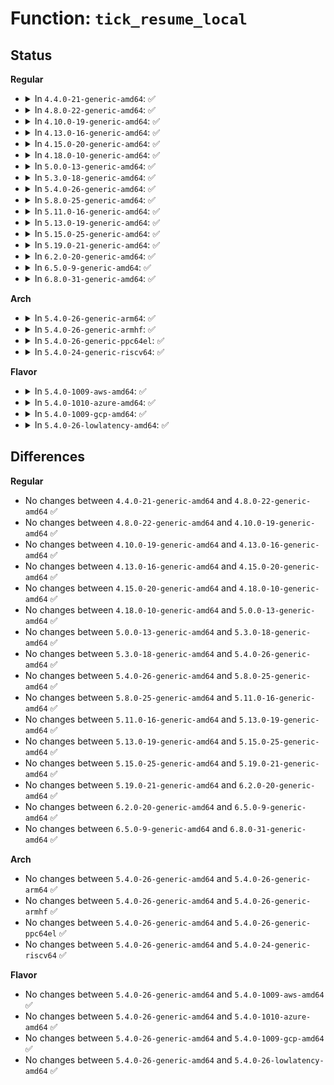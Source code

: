# Function: <code>tick_resume_local</code>

## Status
<b>Regular</b>
<ul>
<li>
<details>
<summary>In <code>4.4.0-21-generic-amd64</code>: ✅</summary>

```c
void tick_resume_local()
```

```json
{
  "name": "tick_resume_local",
  "collision_type": "Unique Global",
  "inline_type": "No",
  "funcs": [
    {
      "addr": 18446744071579880176,
      "name": "tick_resume_local",
      "external": true,
      "loc": "kernel/time/tick-common.c:429",
      "file": "kernel/time/tick-common.c",
      "inline": "seen, unknown",
      "caller_inline": [],
      "caller_func": [
        "arch/x86/xen/suspend.c:xen_vcpu_notify_restore",
        "kernel/time/tick-common.c:tick_resume",
        "kernel/time/tick-common.c:tick_unfreeze"
      ]
    }
  ],
  "symbols": [
    {
      "addr": 18446744071579880176,
      "name": "tick_resume_local",
      "section": ".text",
      "bind": "STB_GLOBAL",
      "size": 80
    }
  ]
}
```
</details>
</li>
<li>
<details>
<summary>In <code>4.8.0-22-generic-amd64</code>: ✅</summary>

```c
void tick_resume_local()
```

```json
{
  "name": "tick_resume_local",
  "collision_type": "Unique Global",
  "inline_type": "No",
  "funcs": [
    {
      "addr": 18446744071579909728,
      "name": "tick_resume_local",
      "external": true,
      "loc": "kernel/time/tick-common.c:429",
      "file": "kernel/time/tick-common.c",
      "inline": "seen, unknown",
      "caller_inline": [],
      "caller_func": [
        "arch/x86/xen/suspend.c:xen_vcpu_notify_restore",
        "kernel/time/tick-common.c:tick_unfreeze",
        "kernel/time/tick-common.c:tick_resume"
      ]
    }
  ],
  "symbols": [
    {
      "addr": 18446744071579909728,
      "name": "tick_resume_local",
      "section": ".text",
      "bind": "STB_GLOBAL",
      "size": 80
    }
  ]
}
```
</details>
</li>
<li>
<details>
<summary>In <code>4.10.0-19-generic-amd64</code>: ✅</summary>

```c
void tick_resume_local()
```

```json
{
  "name": "tick_resume_local",
  "collision_type": "Unique Global",
  "inline_type": "No",
  "funcs": [
    {
      "addr": 18446744071579940192,
      "name": "tick_resume_local",
      "external": true,
      "loc": "kernel/time/tick-common.c:429",
      "file": "kernel/time/tick-common.c",
      "inline": "seen, unknown",
      "caller_inline": [],
      "caller_func": [
        "arch/x86/xen/suspend.c:xen_vcpu_notify_restore",
        "kernel/time/tick-common.c:tick_unfreeze",
        "kernel/time/tick-common.c:tick_resume"
      ]
    }
  ],
  "symbols": [
    {
      "addr": 18446744071579940192,
      "name": "tick_resume_local",
      "section": ".text",
      "bind": "STB_GLOBAL",
      "size": 80
    }
  ]
}
```
</details>
</li>
<li>
<details>
<summary>In <code>4.13.0-16-generic-amd64</code>: ✅</summary>

```c
void tick_resume_local()
```

```json
{
  "name": "tick_resume_local",
  "collision_type": "Unique Global",
  "inline_type": "No",
  "funcs": [
    {
      "addr": 18446744071579948112,
      "name": "tick_resume_local",
      "external": true,
      "loc": "kernel/time/tick-common.c:429",
      "file": "kernel/time/tick-common.c",
      "inline": "seen, unknown",
      "caller_inline": [],
      "caller_func": [
        "arch/x86/xen/suspend.c:xen_vcpu_notify_restore",
        "kernel/time/tick-common.c:tick_unfreeze",
        "kernel/time/tick-common.c:tick_resume"
      ]
    }
  ],
  "symbols": [
    {
      "addr": 18446744071579948112,
      "name": "tick_resume_local",
      "section": ".text",
      "bind": "STB_GLOBAL",
      "size": 80
    }
  ]
}
```
</details>
</li>
<li>
<details>
<summary>In <code>4.15.0-20-generic-amd64</code>: ✅</summary>

```c
void tick_resume_local()
```

```json
{
  "name": "tick_resume_local",
  "collision_type": "Unique Global",
  "inline_type": "No",
  "funcs": [
    {
      "addr": 18446744071579993808,
      "name": "tick_resume_local",
      "external": true,
      "loc": "kernel/time/tick-common.c:429",
      "file": "kernel/time/tick-common.c",
      "inline": "seen, unknown",
      "caller_inline": [],
      "caller_func": [
        "arch/x86/xen/suspend.c:xen_vcpu_notify_restore",
        "kernel/time/tick-common.c:tick_unfreeze",
        "kernel/time/tick-common.c:tick_resume"
      ]
    }
  ],
  "symbols": [
    {
      "addr": 18446744071579993808,
      "name": "tick_resume_local",
      "section": ".text",
      "bind": "STB_GLOBAL",
      "size": 80
    }
  ]
}
```
</details>
</li>
<li>
<details>
<summary>In <code>4.18.0-10-generic-amd64</code>: ✅</summary>

```c
void tick_resume_local()
```

```json
{
  "name": "tick_resume_local",
  "collision_type": "Unique Global",
  "inline_type": "No",
  "funcs": [
    {
      "addr": 18446744071580045936,
      "name": "tick_resume_local",
      "external": true,
      "loc": "kernel/time/tick-common.c:429",
      "file": "kernel/time/tick-common.c",
      "inline": "seen, unknown",
      "caller_inline": [],
      "caller_func": [
        "arch/x86/xen/suspend.c:xen_vcpu_notify_restore",
        "kernel/time/tick-common.c:tick_unfreeze",
        "kernel/time/tick-common.c:tick_resume"
      ]
    }
  ],
  "symbols": [
    {
      "addr": 18446744071580045936,
      "name": "tick_resume_local",
      "section": ".text",
      "bind": "STB_GLOBAL",
      "size": 80
    }
  ]
}
```
</details>
</li>
<li>
<details>
<summary>In <code>5.0.0-13-generic-amd64</code>: ✅</summary>

```c
void tick_resume_local()
```

```json
{
  "name": "tick_resume_local",
  "collision_type": "Unique Global",
  "inline_type": "No",
  "funcs": [
    {
      "addr": 18446744071580092768,
      "name": "tick_resume_local",
      "external": true,
      "loc": "kernel/time/tick-common.c:425",
      "file": "kernel/time/tick-common.c",
      "inline": "seen, unknown",
      "caller_inline": [],
      "caller_func": [
        "arch/x86/xen/suspend.c:xen_vcpu_notify_restore",
        "kernel/time/tick-common.c:tick_unfreeze",
        "kernel/time/tick-common.c:tick_resume"
      ]
    }
  ],
  "symbols": [
    {
      "addr": 18446744071580092768,
      "name": "tick_resume_local",
      "section": ".text",
      "bind": "STB_GLOBAL",
      "size": 80
    }
  ]
}
```
</details>
</li>
<li>
<details>
<summary>In <code>5.3.0-18-generic-amd64</code>: ✅</summary>

```c
void tick_resume_local()
```

```json
{
  "name": "tick_resume_local",
  "collision_type": "Unique Global",
  "inline_type": "No",
  "funcs": [
    {
      "addr": 18446744071580136640,
      "name": "tick_resume_local",
      "external": true,
      "loc": "kernel/time/tick-common.c:467",
      "file": "kernel/time/tick-common.c",
      "inline": "seen, unknown",
      "caller_inline": [],
      "caller_func": [
        "arch/x86/xen/suspend.c:xen_vcpu_notify_restore",
        "kernel/time/tick-common.c:tick_unfreeze",
        "kernel/time/tick-common.c:tick_resume"
      ]
    }
  ],
  "symbols": [
    {
      "addr": 18446744071580136640,
      "name": "tick_resume_local",
      "section": ".text",
      "bind": "STB_GLOBAL",
      "size": 80
    }
  ]
}
```
</details>
</li>
<li>
<details>
<summary>In <code>5.4.0-26-generic-amd64</code>: ✅</summary>

```c
void tick_resume_local()
```

```json
{
  "name": "tick_resume_local",
  "collision_type": "Unique Global",
  "inline_type": "No",
  "funcs": [
    {
      "addr": 18446744071580184784,
      "name": "tick_resume_local",
      "external": true,
      "loc": "kernel/time/tick-common.c:467",
      "file": "kernel/time/tick-common.c",
      "inline": "seen, unknown",
      "caller_inline": [],
      "caller_func": [
        "arch/x86/xen/suspend.c:xen_vcpu_notify_restore",
        "kernel/time/tick-common.c:tick_unfreeze",
        "kernel/time/tick-common.c:tick_resume"
      ]
    }
  ],
  "symbols": [
    {
      "addr": 18446744071580184784,
      "name": "tick_resume_local",
      "section": ".text",
      "bind": "STB_GLOBAL",
      "size": 80
    }
  ]
}
```
</details>
</li>
<li>
<details>
<summary>In <code>5.8.0-25-generic-amd64</code>: ✅</summary>

```c
void tick_resume_local()
```

```json
{
  "name": "tick_resume_local",
  "collision_type": "Unique Global",
  "inline_type": "No",
  "funcs": [
    {
      "addr": 18446744071580249936,
      "name": "tick_resume_local",
      "external": true,
      "loc": "kernel/time/tick-common.c:470",
      "file": "kernel/time/tick-common.c",
      "inline": "seen, unknown",
      "caller_inline": [],
      "caller_func": [
        "arch/x86/xen/suspend.c:xen_vcpu_notify_restore",
        "kernel/time/tick-common.c:tick_unfreeze",
        "kernel/time/tick-common.c:tick_resume"
      ]
    }
  ],
  "symbols": [
    {
      "addr": 18446744071580249936,
      "name": "tick_resume_local",
      "section": ".text",
      "bind": "STB_GLOBAL",
      "size": 80
    }
  ]
}
```
</details>
</li>
<li>
<details>
<summary>In <code>5.11.0-16-generic-amd64</code>: ✅</summary>

```c
void tick_resume_local()
```

```json
{
  "name": "tick_resume_local",
  "collision_type": "Unique Global",
  "inline_type": "No",
  "funcs": [
    {
      "addr": 18446744071580233824,
      "name": "tick_resume_local",
      "external": true,
      "loc": "kernel/time/tick-common.c:466",
      "file": "kernel/time/tick-common.c",
      "inline": "seen, unknown",
      "caller_inline": [],
      "caller_func": [
        "arch/x86/xen/suspend.c:xen_vcpu_notify_restore",
        "kernel/time/tick-common.c:tick_unfreeze",
        "kernel/time/tick-common.c:tick_resume"
      ]
    }
  ],
  "symbols": [
    {
      "addr": 18446744071580233824,
      "name": "tick_resume_local",
      "section": ".text",
      "bind": "STB_GLOBAL",
      "size": 80
    }
  ]
}
```
</details>
</li>
<li>
<details>
<summary>In <code>5.13.0-19-generic-amd64</code>: ✅</summary>

```c
void tick_resume_local()
```

```json
{
  "name": "tick_resume_local",
  "collision_type": "Unique Global",
  "inline_type": "No",
  "funcs": [
    {
      "addr": 18446744071580238944,
      "name": "tick_resume_local",
      "external": true,
      "loc": "kernel/time/tick-common.c:461",
      "file": "kernel/time/tick-common.c",
      "inline": "seen, unknown",
      "caller_inline": [],
      "caller_func": [
        "arch/x86/xen/suspend.c:xen_vcpu_notify_restore",
        "kernel/time/tick-common.c:tick_unfreeze",
        "kernel/time/tick-common.c:tick_resume"
      ]
    }
  ],
  "symbols": [
    {
      "addr": 18446744071580238944,
      "name": "tick_resume_local",
      "section": ".text",
      "bind": "STB_GLOBAL",
      "size": 80
    }
  ]
}
```
</details>
</li>
<li>
<details>
<summary>In <code>5.15.0-25-generic-amd64</code>: ✅</summary>

```c
void tick_resume_local()
```

```json
{
  "name": "tick_resume_local",
  "collision_type": "Unique Global",
  "inline_type": "No",
  "funcs": [
    {
      "addr": 18446744071580388464,
      "name": "tick_resume_local",
      "external": true,
      "loc": "kernel/time/tick-common.c:461",
      "file": "kernel/time/tick-common.c",
      "inline": "seen, unknown",
      "caller_inline": [],
      "caller_func": [
        "arch/x86/xen/suspend.c:xen_vcpu_notify_restore",
        "kernel/time/tick-common.c:tick_unfreeze",
        "kernel/time/tick-common.c:tick_resume"
      ]
    }
  ],
  "symbols": [
    {
      "addr": 18446744071580388464,
      "name": "tick_resume_local",
      "section": ".text",
      "bind": "STB_GLOBAL",
      "size": 90
    }
  ]
}
```
</details>
</li>
<li>
<details>
<summary>In <code>5.19.0-21-generic-amd64</code>: ✅</summary>

```c
void tick_resume_local()
```

```json
{
  "name": "tick_resume_local",
  "collision_type": "Unique Global",
  "inline_type": "No",
  "funcs": [
    {
      "addr": 18446744071580606208,
      "name": "tick_resume_local",
      "external": true,
      "loc": "kernel/time/tick-common.c:461",
      "file": "kernel/time/tick-common.c",
      "inline": "seen, unknown",
      "caller_inline": [],
      "caller_func": [
        "arch/x86/xen/suspend.c:xen_vcpu_notify_restore",
        "kernel/time/tick-common.c:tick_unfreeze",
        "kernel/time/tick-common.c:tick_resume"
      ]
    }
  ],
  "symbols": [
    {
      "addr": 18446744071580606208,
      "name": "tick_resume_local",
      "section": ".text",
      "bind": "STB_GLOBAL",
      "size": 110
    }
  ]
}
```
</details>
</li>
<li>
<details>
<summary>In <code>6.2.0-20-generic-amd64</code>: ✅</summary>

```c
void tick_resume_local()
```

```json
{
  "name": "tick_resume_local",
  "collision_type": "Unique Global",
  "inline_type": "No",
  "funcs": [
    {
      "addr": 18446744071580870000,
      "name": "tick_resume_local",
      "external": true,
      "loc": "kernel/time/tick-common.c:461",
      "file": "kernel/time/tick-common.c",
      "inline": "seen, unknown",
      "caller_inline": [],
      "caller_func": [
        "arch/x86/xen/suspend.c:xen_vcpu_notify_restore",
        "kernel/time/tick-common.c:tick_unfreeze",
        "kernel/time/tick-common.c:tick_resume"
      ]
    }
  ],
  "symbols": [
    {
      "addr": 18446744071580870000,
      "name": "tick_resume_local",
      "section": ".text",
      "bind": "STB_GLOBAL",
      "size": 110
    }
  ]
}
```
</details>
</li>
<li>
<details>
<summary>In <code>6.5.0-9-generic-amd64</code>: ✅</summary>

```c
void tick_resume_local()
```

```json
{
  "name": "tick_resume_local",
  "collision_type": "Unique Global",
  "inline_type": "No",
  "funcs": [
    {
      "addr": 18446744071580953760,
      "name": "tick_resume_local",
      "external": true,
      "loc": "kernel/time/tick-common.c:460",
      "file": "kernel/time/tick-common.c",
      "inline": "seen, unknown",
      "caller_inline": [],
      "caller_func": [
        "arch/x86/xen/suspend.c:xen_vcpu_notify_restore",
        "kernel/time/tick-common.c:tick_unfreeze",
        "kernel/time/tick-common.c:tick_resume"
      ]
    }
  ],
  "symbols": [
    {
      "addr": 18446744071580953760,
      "name": "tick_resume_local",
      "section": ".text",
      "bind": "STB_GLOBAL",
      "size": 110
    }
  ]
}
```
</details>
</li>
<li>
<details>
<summary>In <code>6.8.0-31-generic-amd64</code>: ✅</summary>

```c
void tick_resume_local()
```

```json
{
  "name": "tick_resume_local",
  "collision_type": "Unique Global",
  "inline_type": "No",
  "funcs": [
    {
      "addr": 18446744071581045344,
      "name": "tick_resume_local",
      "external": true,
      "loc": "kernel/time/tick-common.c:460",
      "file": "kernel/time/tick-common.c",
      "inline": "seen, unknown",
      "caller_inline": [],
      "caller_func": [
        "arch/x86/xen/suspend.c:xen_vcpu_notify_restore",
        "kernel/time/tick-common.c:tick_unfreeze",
        "kernel/time/tick-common.c:tick_resume"
      ]
    }
  ],
  "symbols": [
    {
      "addr": 18446744071581045344,
      "name": "tick_resume_local",
      "section": ".text",
      "bind": "STB_GLOBAL",
      "size": 110
    }
  ]
}
```
</details>
</li>
</ul>
<b>Arch</b>
<ul>
<li>
<details>
<summary>In <code>5.4.0-26-generic-arm64</code>: ✅</summary>

```c
void tick_resume_local()
```

```json
{
  "name": "tick_resume_local",
  "collision_type": "Unique Global",
  "inline_type": "No",
  "funcs": [
    {
      "addr": 18446603336491409360,
      "name": "tick_resume_local",
      "external": true,
      "loc": "kernel/time/tick-common.c:467",
      "file": "kernel/time/tick-common.c",
      "inline": "seen, unknown",
      "caller_inline": [],
      "caller_func": [
        "kernel/time/tick-common.c:tick_unfreeze",
        "kernel/time/tick-common.c:tick_resume"
      ]
    }
  ],
  "symbols": [
    {
      "addr": 18446603336491409360,
      "name": "tick_resume_local",
      "section": ".text",
      "bind": "STB_GLOBAL",
      "size": 116
    }
  ]
}
```
</details>
</li>
<li>
<details>
<summary>In <code>5.4.0-26-generic-armhf</code>: ✅</summary>

```c
void tick_resume_local()
```

```json
{
  "name": "tick_resume_local",
  "collision_type": "Unique Global",
  "inline_type": "No",
  "funcs": [
    {
      "addr": 3225405264,
      "name": "tick_resume_local",
      "external": true,
      "loc": "kernel/time/tick-common.c:467",
      "file": "kernel/time/tick-common.c",
      "inline": "seen, unknown",
      "caller_inline": [],
      "caller_func": [
        "arch/arm/common/bL_switcher.c:bL_switch_to",
        "kernel/time/tick-common.c:tick_unfreeze",
        "kernel/time/tick-common.c:tick_resume"
      ]
    }
  ],
  "symbols": [
    {
      "addr": 3225405264,
      "name": "tick_resume_local",
      "section": ".text",
      "bind": "STB_GLOBAL",
      "size": 92
    }
  ]
}
```
</details>
</li>
<li>
<details>
<summary>In <code>5.4.0-26-generic-ppc64el</code>: ✅</summary>

```c
void tick_resume_local()
```

```json
{
  "name": "tick_resume_local",
  "collision_type": "Unique Global",
  "inline_type": "No",
  "funcs": [
    {
      "addr": 13835058055284355920,
      "name": "tick_resume_local",
      "external": true,
      "loc": "kernel/time/tick-common.c:467",
      "file": "kernel/time/tick-common.c",
      "inline": "seen, unknown",
      "caller_inline": [],
      "caller_func": [
        "kernel/time/tick-common.c:tick_unfreeze",
        "kernel/time/tick-common.c:tick_resume"
      ]
    }
  ],
  "symbols": [
    {
      "addr": 13835058055284355920,
      "name": "tick_resume_local",
      "section": ".text",
      "bind": "STB_GLOBAL",
      "size": 184
    }
  ]
}
```
</details>
</li>
<li>
<details>
<summary>In <code>5.4.0-24-generic-riscv64</code>: ✅</summary>

```c
void tick_resume_local()
```

```json
{
  "name": "tick_resume_local",
  "collision_type": "Unique Global",
  "inline_type": "No",
  "funcs": [
    {
      "addr": 18446743936271885910,
      "name": "tick_resume_local",
      "external": true,
      "loc": "kernel/time/tick-common.c:467",
      "file": "kernel/time/tick-common.c",
      "inline": "seen, unknown",
      "caller_inline": [],
      "caller_func": [
        "kernel/time/tick-common.c:tick_resume"
      ]
    }
  ],
  "symbols": [
    {
      "addr": 18446743936271885910,
      "name": "tick_resume_local",
      "section": ".text",
      "bind": "STB_GLOBAL",
      "size": 104
    }
  ]
}
```
</details>
</li>
</ul>
<b>Flavor</b>
<ul>
<li>
<details>
<summary>In <code>5.4.0-1009-aws-amd64</code>: ✅</summary>

```c
void tick_resume_local()
```

```json
{
  "name": "tick_resume_local",
  "collision_type": "Unique Global",
  "inline_type": "No",
  "funcs": [
    {
      "addr": 18446744071580153984,
      "name": "tick_resume_local",
      "external": true,
      "loc": "kernel/time/tick-common.c:467",
      "file": "kernel/time/tick-common.c",
      "inline": "seen, unknown",
      "caller_inline": [],
      "caller_func": [
        "arch/x86/xen/suspend.c:xen_vcpu_notify_restore",
        "kernel/time/tick-common.c:tick_resume"
      ]
    }
  ],
  "symbols": [
    {
      "addr": 18446744071580153984,
      "name": "tick_resume_local",
      "section": ".text",
      "bind": "STB_GLOBAL",
      "size": 80
    }
  ]
}
```
</details>
</li>
<li>
<details>
<summary>In <code>5.4.0-1010-azure-amd64</code>: ✅</summary>

```c
void tick_resume_local()
```

```json
{
  "name": "tick_resume_local",
  "collision_type": "Unique Global",
  "inline_type": "No",
  "funcs": [
    {
      "addr": 18446744071580099696,
      "name": "tick_resume_local",
      "external": true,
      "loc": "kernel/time/tick-common.c:467",
      "file": "kernel/time/tick-common.c",
      "inline": "seen, unknown",
      "caller_inline": [],
      "caller_func": [
        "kernel/time/tick-common.c:tick_unfreeze",
        "kernel/time/tick-common.c:tick_resume"
      ]
    }
  ],
  "symbols": [
    {
      "addr": 18446744071580099696,
      "name": "tick_resume_local",
      "section": ".text",
      "bind": "STB_GLOBAL",
      "size": 80
    }
  ]
}
```
</details>
</li>
<li>
<details>
<summary>In <code>5.4.0-1009-gcp-amd64</code>: ✅</summary>

```c
void tick_resume_local()
```

```json
{
  "name": "tick_resume_local",
  "collision_type": "Unique Global",
  "inline_type": "No",
  "funcs": [
    {
      "addr": 18446744071580145056,
      "name": "tick_resume_local",
      "external": true,
      "loc": "kernel/time/tick-common.c:467",
      "file": "kernel/time/tick-common.c",
      "inline": "seen, unknown",
      "caller_inline": [],
      "caller_func": [
        "arch/x86/xen/suspend.c:xen_vcpu_notify_restore",
        "kernel/time/tick-common.c:tick_unfreeze",
        "kernel/time/tick-common.c:tick_resume"
      ]
    }
  ],
  "symbols": [
    {
      "addr": 18446744071580145056,
      "name": "tick_resume_local",
      "section": ".text",
      "bind": "STB_GLOBAL",
      "size": 80
    }
  ]
}
```
</details>
</li>
<li>
<details>
<summary>In <code>5.4.0-26-lowlatency-amd64</code>: ✅</summary>

```c
void tick_resume_local()
```

```json
{
  "name": "tick_resume_local",
  "collision_type": "Unique Global",
  "inline_type": "No",
  "funcs": [
    {
      "addr": 18446744071580197008,
      "name": "tick_resume_local",
      "external": true,
      "loc": "kernel/time/tick-common.c:467",
      "file": "kernel/time/tick-common.c",
      "inline": "seen, unknown",
      "caller_inline": [],
      "caller_func": [
        "arch/x86/xen/suspend.c:xen_vcpu_notify_restore",
        "kernel/time/tick-common.c:tick_unfreeze",
        "kernel/time/tick-common.c:tick_resume"
      ]
    }
  ],
  "symbols": [
    {
      "addr": 18446744071580197008,
      "name": "tick_resume_local",
      "section": ".text",
      "bind": "STB_GLOBAL",
      "size": 80
    }
  ]
}
```
</details>
</li>
</ul>

## Differences
<b>Regular</b>
<ul>
<li>
No changes between <code>4.4.0-21-generic-amd64</code> and <code>4.8.0-22-generic-amd64</code> ✅
</li>
<li>
No changes between <code>4.8.0-22-generic-amd64</code> and <code>4.10.0-19-generic-amd64</code> ✅
</li>
<li>
No changes between <code>4.10.0-19-generic-amd64</code> and <code>4.13.0-16-generic-amd64</code> ✅
</li>
<li>
No changes between <code>4.13.0-16-generic-amd64</code> and <code>4.15.0-20-generic-amd64</code> ✅
</li>
<li>
No changes between <code>4.15.0-20-generic-amd64</code> and <code>4.18.0-10-generic-amd64</code> ✅
</li>
<li>
No changes between <code>4.18.0-10-generic-amd64</code> and <code>5.0.0-13-generic-amd64</code> ✅
</li>
<li>
No changes between <code>5.0.0-13-generic-amd64</code> and <code>5.3.0-18-generic-amd64</code> ✅
</li>
<li>
No changes between <code>5.3.0-18-generic-amd64</code> and <code>5.4.0-26-generic-amd64</code> ✅
</li>
<li>
No changes between <code>5.4.0-26-generic-amd64</code> and <code>5.8.0-25-generic-amd64</code> ✅
</li>
<li>
No changes between <code>5.8.0-25-generic-amd64</code> and <code>5.11.0-16-generic-amd64</code> ✅
</li>
<li>
No changes between <code>5.11.0-16-generic-amd64</code> and <code>5.13.0-19-generic-amd64</code> ✅
</li>
<li>
No changes between <code>5.13.0-19-generic-amd64</code> and <code>5.15.0-25-generic-amd64</code> ✅
</li>
<li>
No changes between <code>5.15.0-25-generic-amd64</code> and <code>5.19.0-21-generic-amd64</code> ✅
</li>
<li>
No changes between <code>5.19.0-21-generic-amd64</code> and <code>6.2.0-20-generic-amd64</code> ✅
</li>
<li>
No changes between <code>6.2.0-20-generic-amd64</code> and <code>6.5.0-9-generic-amd64</code> ✅
</li>
<li>
No changes between <code>6.5.0-9-generic-amd64</code> and <code>6.8.0-31-generic-amd64</code> ✅
</li>
</ul>
<b>Arch</b>
<ul>
<li>
No changes between <code>5.4.0-26-generic-amd64</code> and <code>5.4.0-26-generic-arm64</code> ✅
</li>
<li>
No changes between <code>5.4.0-26-generic-amd64</code> and <code>5.4.0-26-generic-armhf</code> ✅
</li>
<li>
No changes between <code>5.4.0-26-generic-amd64</code> and <code>5.4.0-26-generic-ppc64el</code> ✅
</li>
<li>
No changes between <code>5.4.0-26-generic-amd64</code> and <code>5.4.0-24-generic-riscv64</code> ✅
</li>
</ul>
<b>Flavor</b>
<ul>
<li>
No changes between <code>5.4.0-26-generic-amd64</code> and <code>5.4.0-1009-aws-amd64</code> ✅
</li>
<li>
No changes between <code>5.4.0-26-generic-amd64</code> and <code>5.4.0-1010-azure-amd64</code> ✅
</li>
<li>
No changes between <code>5.4.0-26-generic-amd64</code> and <code>5.4.0-1009-gcp-amd64</code> ✅
</li>
<li>
No changes between <code>5.4.0-26-generic-amd64</code> and <code>5.4.0-26-lowlatency-amd64</code> ✅
</li>
</ul>
